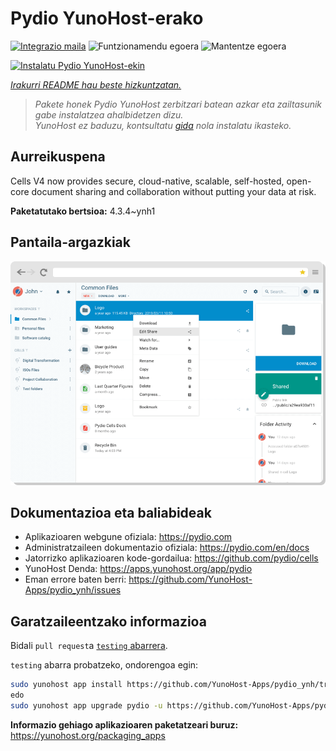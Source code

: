 <!--
Ohart ongi: README hau automatikoki sortu da <https://github.com/YunoHost/apps/tree/master/tools/readme_generator>ri esker
EZ editatu eskuz.
-->

# Pydio YunoHost-erako

[![Integrazio maila](https://dash.yunohost.org/integration/pydio.svg)](https://ci-apps.yunohost.org/ci/apps/pydio/) ![Funtzionamendu egoera](https://ci-apps.yunohost.org/ci/badges/pydio.status.svg) ![Mantentze egoera](https://ci-apps.yunohost.org/ci/badges/pydio.maintain.svg)

[![Instalatu Pydio YunoHost-ekin](https://install-app.yunohost.org/install-with-yunohost.svg)](https://install-app.yunohost.org/?app=pydio)

*[Irakurri README hau beste hizkuntzatan.](./ALL_README.md)*

> *Pakete honek Pydio YunoHost zerbitzari batean azkar eta zailtasunik gabe instalatzea ahalbidetzen dizu.*  
> *YunoHost ez baduzu, kontsultatu [gida](https://yunohost.org/install) nola instalatu ikasteko.*

## Aurreikuspena

Cells V4 now provides secure, cloud-native, scalable, self-hosted, open-core document sharing and collaboration without putting your data at risk.


**Paketatutako bertsioa:** 4.3.4~ynh1

## Pantaila-argazkiak

![Pydio(r)en pantaila-argazkia](./doc/screenshots/screenshot01.png)

## Dokumentazioa eta baliabideak

- Aplikazioaren webgune ofiziala: <https://pydio.com>
- Administratzaileen dokumentazio ofiziala: <https://pydio.com/en/docs>
- Jatorrizko aplikazioaren kode-gordailua: <https://github.com/pydio/cells>
- YunoHost Denda: <https://apps.yunohost.org/app/pydio>
- Eman errore baten berri: <https://github.com/YunoHost-Apps/pydio_ynh/issues>

## Garatzaileentzako informazioa

Bidali `pull request`a [`testing` abarrera](https://github.com/YunoHost-Apps/pydio_ynh/tree/testing).

`testing` abarra probatzeko, ondorengoa egin:

```bash
sudo yunohost app install https://github.com/YunoHost-Apps/pydio_ynh/tree/testing --debug
edo
sudo yunohost app upgrade pydio -u https://github.com/YunoHost-Apps/pydio_ynh/tree/testing --debug
```

**Informazio gehiago aplikazioaren paketatzeari buruz:** <https://yunohost.org/packaging_apps>
